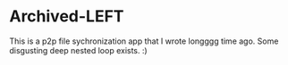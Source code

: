 # Archived-LEFT
This is a p2p file sychronization app that I wrote longggg time ago.
Some disgusting deep nested loop exists. :)
